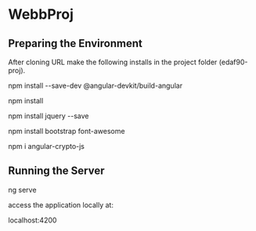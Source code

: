 # WebbProj

## Preparing the Environment

After cloning URL  make the following installs in the project folder (edaf90-proj).


npm install --save-dev @angular-devkit/build-angular


npm install


npm install jquery --save


npm install bootstrap font-awesome 


npm i angular-crypto-js


## Running the Server

ng serve

access the application locally at:

localhost:4200
